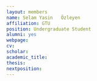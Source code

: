 ```yaml
---
layout: members
name: Selam Yasin 	Özleyen
affiliation: GTU
position: Undergraduate Student
alumni: yes
webpage:
cv:
scholar:
academic_title:
thesis:
nextposition:
---
```

